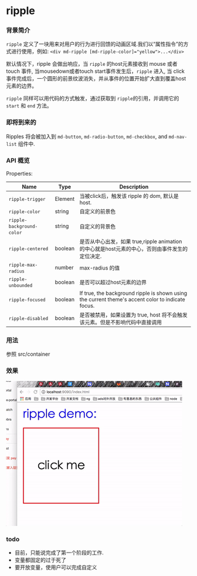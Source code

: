 # ripple


### 背景简介

`ripple` 定义了一块用来对用户的行为进行回馈的动画区域.我们以“属性指令”的方式进行使用，例如: `<div md-ripple [md-ripple-color]="yellow">...</div>`

默认情况下，ripple 会做出响应，当 `ripple` 的host元素接收到 mouse 或者 touch 事件, 当mousedown或者touch start事件发生后，`ripple` 进入, 当 click 事件完成后，一个圆形的前景纹波消失，并从事件的位置开始扩大直到覆盖host元素的边界。

`ripple` 同样可以用代码的方式触发，通过获取到 `ripple`的引用，并调用它的 `start` 和 `end` 方法。

### 即将到来的

Ripples 将会被加入到 `md-button`, `md-radio-button`, `md-checkbox`, and `md-nav-list` 组件中.

### API 概览

Properties:

| Name | Type | Description |
| --- | --- | --- |
| `ripple-trigger` | Element | 当被click后，触发该 ripple 的 dom, 默认是 host.
| `ripple-color` | string | 自定义的前景色
| `ripple-background-color` | string | 自定义的背景色
| `ripple-centered` | boolean | 是否从中心出发，如果 true,ripple animation 的中心就是host元素的中心，否则由事件发生的定位决定.
| `ripple-max-radius` | number | max-radius 的值
| `ripple-unbounded` | boolean | 是否可以超过host元素的边界
| `ripple-focused` | boolean | If true, the background ripple is shown using the current theme's accent color to indicate focus.
| `ripple-disabled` | boolean | 是否被禁用，如果设置为 true, host 将不会触发该元素。但是不影响代码中直接调用


### 用法

参照 src/container

### 效果

![alt text]( ./ripple.gif)

### todo
- 目前，只能说完成了第一个阶段的工作.
- 变量都固定的过于死了
- 要开放变量，使用户可以完成自定义